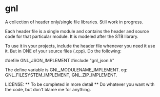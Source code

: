 gnl
===

A collection of header only/single file libraries. Still work in progress.

Each header file is a single module and contains the header and source code for that particular module. It is modeled after the STB library.

To use it in your projects, include the header file whenever you need it use it. But in ONE of your source files (.cpp). Do the following:

#defile GNL_JSON_IMPLEMENT
#include "gnl_json.h"

The define variable is GNL_MODULENAME_IMPLEMENT.  eg: GNL_FILESYSTEM_IMPLEMENT, GNL_ZIP_IMPLEMENT.

LICENSE:
** To be completed in more detail **
Do whatever you want with the code, but don't blame me for anything.


